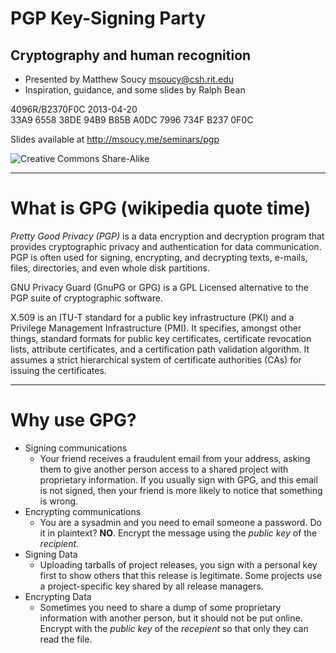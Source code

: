 # PGP Key-Signing Party

## Cryptography and human recognition

- Presented by Matthew Soucy <msoucy@csh.rit.edu>
- Inspiration, guidance, and some slides by Ralph Bean

4096R/B2370F0C 2013-04-20  
33A9 6558 38DE 94B9 B85B  A0DC 7996 734F B237 0F0C

Slides available at http://msoucy.me/seminars/pgp

![Creative Commons Share-Alike](http://i.creativecommons.org/l/by-sa/3.0/88x31.png)

---

# What is GPG (wikipedia quote time)

*Pretty Good Privacy (PGP)* is a data encryption and decryption program that provides cryptographic privacy and authentication for data communication.
PGP is often used for signing, encrypting, and decrypting texts, e-mails, files, directories, and even whole disk partitions.

GNU Privacy Guard (GnuPG or GPG) is a GPL Licensed alternative to the PGP suite of cryptographic software.

X.509 is an ITU-T standard for a public key infrastructure (PKI) and a Privilege Management Infrastructure (PMI).
It specifies, amongst other things, standard formats for public key certificates, certificate revocation lists,
attribute certificates, and a certification path validation algorithm.
It assumes a strict hierarchical system of certificate authorities (CAs) for issuing the certificates.

---

# Why use GPG?

- Signing communications
  - Your friend receives a fraudulent email from your address, asking them to give another person access to a shared project with proprietary information.
    If you usually sign with GPG, and this email is not signed, then your friend is more likely to notice that something is wrong.
- Encrypting communications
  - You are a sysadmin and you need to email someone a password.
    Do it in plaintext? **NO**.
	Encrypt the message using the *public key* of the *recipient*.
- Signing Data
  - Uploading tarballs of project releases, you sign with a personal key first to show others that this release is legitimate.
    Some projects use a project-specific key shared by all release managers.
- Encrypting Data
  - Sometimes you need to share a dump of some proprietary information with another person, but it should not be put online.
    Encrypt with the *public key* of the *recepient* so that only they can read the file.
